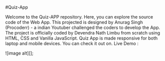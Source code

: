 #Quiz-App

Welcome to the Quiz-APP repository. Here, you can explore the source code of the Web App. This projected is designed by Anurag Singh (Procoderr) - a indian Youtuber challenged the coders to develop the App.
The project is officially coded by Devendra Nath Limbu from scratch using HTML, CSS and Vanilla JavaScript. Quiz App is made responsive for both laptop and mobile devices. You can check it out on.
Live Demo : 

![image alt][];
